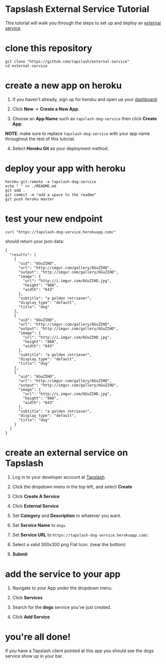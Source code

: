 # Tapslash External Service Tutorial

This tutorial will walk you through the steps to set up and deploy an [external service](http://documentation.tapslash.com/docs/external-services).

# clone this repository

```
git clone "https://github.com/tapslash/external-service"
cd external-service
```

# create a new app on heroku

1. If you haven't already, sign up for heroku and open up your [dashboard](https://dashboard.heroku.com/apps).

2. Click **New** -> **Create a New App**.

3. Choose an **App Name** such as `tapslash-dog-service` then click **Create App**.

**NOTE**: make sure to replace `tapslash-dog-service` with your app name throughout the rest of this tutorial.

4. Select **Heroku Git** as your deployment method.

# deploy your app with heroku

```
heroku git:remote -a tapslash-dog-service
echo " " >> ./README.md
git add .
git commit -m "add a space to the readme"
git push heroku master
```

# test your new endpoint

```
curl "https://tapslash-dog-service.herokuapp.com/"
```

should return your json data:

```
{
  "results": [
    {
      "uid": "6GuZIHD",
      "url": "http://imgur.com/gallery/6GuZIHD",
      "output": "http://imgur.com/gallery/6GuZIHD",
      "image": {
        "url": "http://i.imgur.com/6GuZIHD.jpg",
        "height": "960",
        "width": "643"
      },
      "subtitle": "a golden retriever",
      "display_type": "default",
      "title": "dog"
    },
    {
      "uid": "6GuZIHD",
      "url": "http://imgur.com/gallery/6GuZIHD",
      "output": "http://imgur.com/gallery/6GuZIHD",
      "image": {
        "url": "http://i.imgur.com/6GuZIHD.jpg",
        "height": "960",
        "width": "643"
      },
      "subtitle": "a golden retriever",
      "display_type": "default",
      "title": "dog"
    },
    {
      "uid": "6GuZIHD",
      "url": "http://imgur.com/gallery/6GuZIHD",
      "output": "http://imgur.com/gallery/6GuZIHD",
      "image": {
        "url": "http://i.imgur.com/6GuZIHD.jpg",
        "height": "960",
        "width": "643"
      },
      "subtitle": "a golden retriever",
      "display_type": "default",
      "title": "dog"
    }
  ]
}
```

# create an external service on Tapslash

1. Log in to your developer account at [Tapslash](http://developer.tapslash.com/).

2. Click the dropdown menu in the top left, and select **Create**

3. Click **Create A Service**

4. Click **External Service**

5. Set **Category** and **Description** to whatever you want.

6. Set **Service Name** to `dogs`.

7. Set **Service URL** to `https://tapslash-dog-service.herokuapp.com/`.

8. Select a valid 300x300 png Flat Icon. (near the bottom)

9. **Submit**

# add the service to your app

1. Navigate to your App under the dropdown menu.

2. Click **Services**

3. Search for the **dogs** service you've just created.

4. Click **Add Service**

# you're all done!

If you have a Tapslash client pointed at this app you should see the dogs service show up in your bar.

